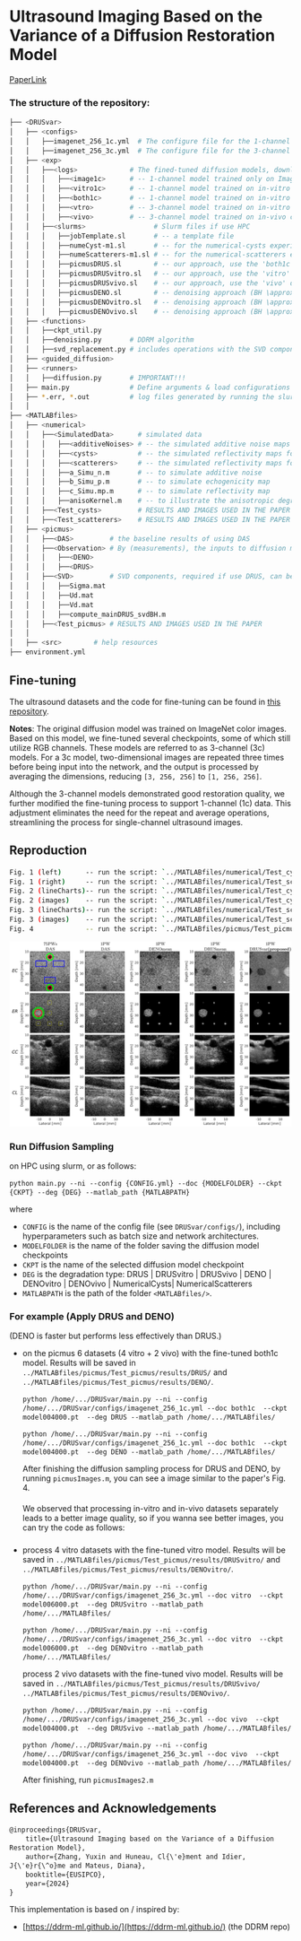 # Ultrasound Imaging Based on the Variance of a Diffusion Restoration Model
[PaperLink](https://eurasip.org/Proceedings/Eusipco/Eusipco2024/pdfs/0000760.pdf)  
### The structure of the repository:

```bash
├── <DRUSvar>  
│   ├── <configs> 
│   │   ├──imagenet_256_1c.yml  # The configure file for the 1-channel case
│   │   ├──imagenet_256_3c.yml  # The configure file for the 3-channel case 
│   ├── <exp>  
│   │   ├──<logs>             # The fined-tuned diffusion models, downloaded from: https://uncloud.univ-nantes.fr/index.php/s/SWamKLe3W5JTbSo
│   │   │   ├──<image1c>      # -- 1-channel model trained only on ImageNet   
│   │   │   ├──<vitro1c>      # -- 1-channel model trained on in-vitro CIRS datasets
│   │   │   ├──<both1c>       # -- 1-channel model trained on in-vitro CIRS and in-vivo carotid datasets
│   │   │   ├──<vtro>         # -- 3-channel model trained on in-vitro CIRS datasets
│   │   │   ├──<vivo>         # -- 3-channel model trained on in-vivo carotid datasets
│   │   ├──<slurms>                 # Slurm files if use HPC
│   │   │   ├──jobTemplate.sl       # -- a template file
│   │   │   ├──numeCyst-m1.sl       # -- for the numerical-cysts experiment, m1 means with the first simulated multiplicative map (in paper we simulated 9 independent multiplicative maps for a statistical analysis)
│   │   │   ├──numeScatterers-m1.sl # -- for the numerical-scatterers experiment
│   │   │   ├──picmusDRUS.sl        # -- our approach, use the 'both1c' diffusion model to restore all picmus images
│   │   │   ├──picmusDRUSvitro.sl   # -- our approach, use the 'vitro' diffusion model to restore picmus vitro images
│   │   │   ├──picmusDRUSvivo.sl    # -- our approach, use the 'vivo' diffusion model to restore picmus vivo images
│   │   │   ├──picmusDENO.sl        # -- denoising approach (BH \approx I), use the 'both1c' diffusion model to restore all picmus images
│   │   │   ├──picmusDENOvitro.sl   # -- denoising approach (BH \approx I), use the 'vitro' diffusion model to restore picmus vitro images
│   │   │   ├──picmusDENOvivo.sl    # -- denoising approach (BH \approx I), use the 'vivo' diffusion model to restore picmus vivo images
│   ├── <functions>           
│   │   ├──ckpt_util.py       
│   │   ├──denoising.py       # DDRM algorithm
│   │   ├──svd_replacement.py # includes operations with the SVD components    
│   ├── <guided_diffusion>    
│   ├── <runners>  
│   │   ├──diffusion.py       # IMPORTANT!!!
│   ├── main.py               # Define arguments & load configurations
│   ├── *.err, *.out          # log files generated by running the slurms
│   │ 
├── <MATLABfiles> 
│   ├── <numerical>             
│   │   ├──<SimulatedData>      # simulated data
│   │   │   ├──<additiveNoises> # -- the simulated additive noise maps
│   │   │   ├──<cysts>          # -- the simulated reflectivity maps for the cyst phantom
│   │   │   ├──<scatterers>     # -- the simulated reflectivity maps for the scatterer phantom
│   │   │   ├──a_Simu_n.m       # -- to simulate additive noise 
│   │   │   ├──b_Simu_p.m       # -- to simulate echogenicity map 
│   │   │   ├──c_Simu.mp.m      # -- to simulate reflectivity map
│   │   │   ├──anisoKernel.m    # -- to illustrate the anisotropic degradation kernel.
│   │   ├──<Test_cysts>         # RESULTS AND IMAGES USED IN THE PAPER
│   │   ├──<Test_scatterers>    # RESULTS AND IMAGES USED IN THE PAPER
│   ├── <picmus>              
│   │   ├──<DAS>         # the baseline results of using DAS
│   │   ├──<Observation> # By (measurements), the inputs to diffusion models
│   │   │   ├──<DENO>         
│   │   │   ├──<DRUS>         
│   │   ├──<SVD>         # SVD components, required if use DRUS, can be downloaded from: https://drive.google.com/drive/folders/10KwoH5G-s8Gk_aCj7WxTZ_L3596u44dI?usp=sharing
│   │   │   ├──Sigma.mat      
│   │   │   ├──Ud.mat         
│   │   │   ├──Vd.mat         
│   │   │   ├──compute_mainDRUS_svdBH.m   
│   │   ├──<Test_picmus> # RESULTS AND IMAGES USED IN THE PAPER
│   │ 
│   ├── <src>        # help resources
├── environment.yml  
```
## Fine-tuning
The ultrasound datasets and the code for fine-tuning can be found in [this repository](https://github.com/Yuxin-Zhang-Jasmine/guided-diffusion-ultrasound).

**Notes**: The original diffusion model was trained on ImageNet color images. Based on this model, we fine-tuned several checkpoints, some of which still utilize RGB channels. These models are referred to as 3-channel (3c) models. For a 3c model, two-dimensional images are repeated three times before being input into the network, and the output is processed by averaging the dimensions, reducing `[3, 256, 256]` to `[1, 256, 256]`.

Although the 3-channel models demonstrated good restoration quality, we further modified the fine-tuning process to support 1-channel (1c) data. This adjustment eliminates the need for the repeat and average operations, streamlining the process for single-channel ultrasound images.

## Reproduction
``` bash
Fig. 1 (left)      -- run the script: `../MATLABfiles/numerical/Test_cysts/a_phantom_display.m`.
Fig. 1 (right)     -- run the script: `../MATLABfiles/numerical/Test_scatterers/a_phantom_display.m`
Fig. 2 (lineCharts)-- run the script: `../MATLABfiles/numerical/Test_cysts/b_lineCharts.m`
Fig. 2 (images)    -- run the script: `../MATLABfiles/numerical/Test_cysts/c_images.m`
Fig. 3 (lineCharts)-- run the script: `../MATLABfiles/numerical/Test_scatterers/b_lineCharts.m`
Fig. 3 (images)    -- run the script: `../MATLABfiles/numerical/Test_scatterers/c_images.m`
Fig. 4             -- run the script: `../MATLABfiles/picmus/Test_picmus/picmusImages2.m`
```
![alt text](/MATLABfiles/picmus/Test_picmus/images/Picmus.png)

### Run Diffusion Sampling
on HPC using slurm, or as follows:
```
python main.py --ni --config {CONFIG.yml} --doc {MODELFOLDER} --ckpt {CKPT} --deg {DEG} --matlab_path {MATLABPATH}
```
where
- `CONFIG` is the name of the config file (see `DRUSvar/configs/`), including hyperparameters such as batch size and network architectures.
- `MODELFOLDER` is the name of the folder saving the diffusion model checkpoints 
- `CKPT` is the name of the selected diffusion model checkpoint
- `DEG` is the degradation type: DRUS | DRUSvitro | DRUSvivo | DENO | DENOvitro | DENOvivo | NumericalCysts| NumericalScatterers
- `MATLABPATH` is the path of the folder `<MATLABfiles/>`. 

### For example (Apply DRUS and DENO) 
(DENO is faster but performs less effectively than DRUS.)
-   on the picmus 6 datasets (4 vitro + 2 vivo) with the fine-tuned both1c model. Results will be saved in `../MATLABfiles/picmus/Test_picmus/results/DRUS/` and `../MATLABfiles/picmus/Test_picmus/results/DENO/`.
    ```
    python /home/.../DRUSvar/main.py --ni --config /home/.../DRUSvar/configs/imagenet_256_1c.yml --doc both1c  --ckpt model004000.pt  --deg DRUS --matlab_path /home/.../MATLABfiles/
    ```
    ```
    python /home/.../DRUSvar/main.py --ni --config /home/.../DRUSvar/configs/imagenet_256_1c.yml --doc both1c  --ckpt model004000.pt  --deg DENO --matlab_path /home/.../MATLABfiles/
    ```
    After finishing the diffusion sampling process for DRUS and DENO, by running `picmusImages.m`, you can see a image similar to the paper's Fig. 4.
    #### 
    We observed that processing in-vitro and in-vivo datasets separately leads to a better image quality, so if you wanna see better images, you can try the code as follows:


#####
-   process 4 vitro datasets with the fine-tuned vitro model. Results will be saved in `../MATLABfiles/picmus/Test_picmus/results/DRUSvitro/` and `../MATLABfiles/picmus/Test_picmus/results/DENOvitro/`.
    ```
    python /home/.../DRUSvar/main.py --ni --config /home/.../DRUSvar/configs/imagenet_256_3c.yml --doc vitro  --ckpt model006000.pt  --deg DRUSvitro --matlab_path /home/.../MATLABfiles/
    ```
    ```
    python /home/.../DRUSvar/main.py --ni --config /home/.../DRUSvar/configs/imagenet_256_3c.yml --doc vitro  --ckpt model006000.pt  --deg DENOvitro --matlab_path /home/.../MATLABfiles/
    ```
    process 2 vivo datasets with the fine-tuned vivo model. Results will be saved in `../MATLABfiles/picmus/Test_picmus/results/DRUSvivo/` `../MATLABfiles/picmus/Test_picmus/results/DENOvivo/`.
    ```
    python /home/.../DRUSvar/main.py --ni --config /home/.../DRUSvar/configs/imagenet_256_3c.yml --doc vivo  --ckpt model004000.pt  --deg DRUSvivo --matlab_path /home/.../MATLABfiles/
    ```
    ```
    python /home/.../DRUSvar/main.py --ni --config /home/.../DRUSvar/configs/imagenet_256_3c.yml --doc vivo  --ckpt model004000.pt  --deg DENOvivo --matlab_path /home/.../MATLABfiles/
    ```
    After finishing, run `picmusImages2.m`



## References and Acknowledgements
```
@inproceedings{DRUSvar,
    title={Ultrasound Imaging based on the Variance of a Diffusion Restoration Model},
    author={Zhang, Yuxin and Huneau, Cl{\'e}ment and Idier, J{\'e}r{\^o}me and Mateus, Diana},
    booktitle={EUSIPCO},
    year={2024}
}
```

This implementation is based on / inspired by:
- [https://ddrm-ml.github.io/](https://ddrm-ml.github.io/) (the DDRM repo)

